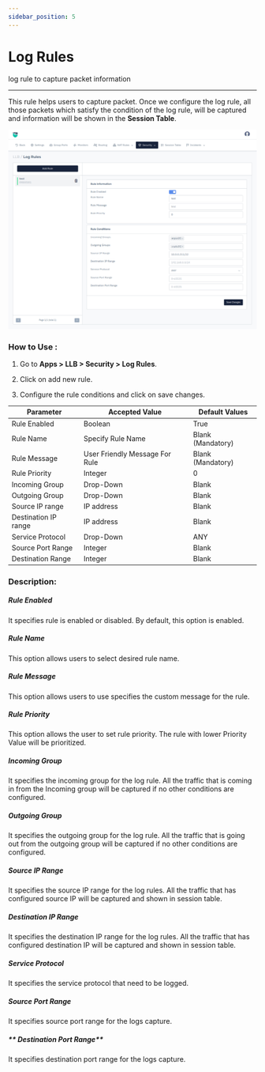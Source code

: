 ```yaml
---
sidebar_position: 5
---
```



# Log Rules

log rule to capture packet information

---

This rule helps users to capture packet. Once we configure the log rule, all those packets which satisfy the condition of the log rule, will be captured and information will be shown in the **Session Table**.


![llbsettings](/img/llb/v8/llb_log_rules.png)

### **How to Use :**

1. Go to **Apps > LLB > Security > Log Rules**.

2. Click on add new rule.

3. Configure the rule conditions and click on save changes.

| Parameter              | Accepted Value                 | Default Values     |
|------------------------|--------------------------------|--------------------|
| Rule Enabled           | Boolean                        | True               |
| Rule Name              | Specify Rule Name              | Blank (Mandatory)  |
| Rule Message           | User Friendly Message For Rule | Blank (Mandatory)  |
| Rule Priority          | Integer                        | 0                  |
| Incoming Group         | Drop-Down                      | Blank              |
| Outgoing Group         | Drop-Down                      | Blank              |
| Source IP range        | IP address                     | Blank              |
| Destination IP range   | IP address                     | Blank              |
| Service Protocol       | Drop-Down                      | ANY                |
| Source Port Range      | Integer                        | Blank              |
| Destination Range      | Integer                        | Blank              |

### **Description:**

##### **Rule Enabled**

It specifies rule is enabled or disabled. By default, this option is enabled.

##### **Rule Name**

This option allows users to select desired rule name.

##### **Rule Message**

This option allows users to use specifies the custom message for the rule.

##### **Rule Priority**

This option allows the user to set rule priority. The rule with lower Priority Value will be prioritized.

##### **Incoming Group**

It specifies the incoming group for the log rule. All the traffic that is coming in from the Incoming group will be captured if no other conditions are configured.

##### **Outgoing Group**

It specifies the outgoing group for the log rule. All the traffic that is going out from the outgoing group will be captured if no other conditions are configured.

##### **Source IP Range**

It specifies the source IP range for the log rules. All the traffic that has configured source IP will be captured and shown in session table.

##### **Destination IP Range**

It specifies the destination IP range for the log rules. All the traffic that has configured destination IP will be captured and shown in session table.

##### **Service Protocol**

It specifies the service protocol that need to be logged.

##### **Source Port Range**

It specifies source port range for the logs capture.

##### ** Destination Port Range**

It specifies destination port range for the logs capture.